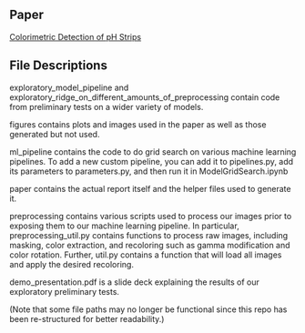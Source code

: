 ## Paper
[Colorimetric Detection of pH Strips](paper/paper.pdf)

## File Descriptions
exploratory_model_pipeline and exploratory_ridge_on_different_amounts_of_preprocessing contain code from preliminary tests on a wider variety of models.

figures contains plots and images used in the paper as well as those generated but not used.

ml_pipeline contains the code to do grid search on various machine learning pipelines. To add a new custom pipeline, you can add it to pipelines.py, add its parameters to parameters.py, and then run it in ModelGridSearch.ipynb

paper contains the actual report itself and the helper files used to generate it.

preprocessing contains various scripts used to process our images prior to exposing them to our machine learning pipeline. In particular, preprocessing_util.py contains functions to process raw images, including masking, color extraction, and recoloring such as gamma modification and color rotation. Further, util.py contains a function that will load all images and apply the desired recoloring.

demo_presentation.pdf is a slide deck explaining the results of our exploratory preliminary tests.

(Note that some file paths may no longer be functional since this repo has been re-structured for better readability.)



